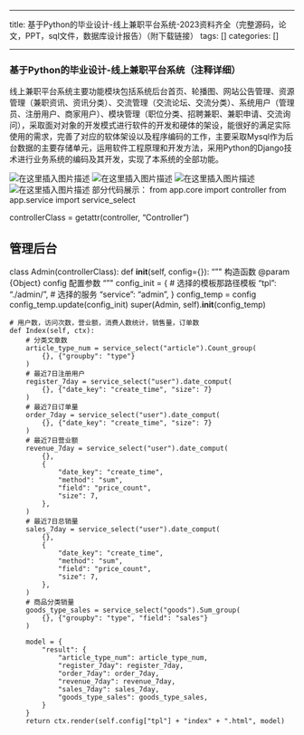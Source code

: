 
--- 
title:  基于Python的毕业设计-线上兼职平台系统-2023资料齐全（完整源码，论文，PPT，sql文件，数据库设计报告）（附下载链接） 
tags: []
categories: [] 

---
### 基于Python的毕业设计-线上兼职平台系统（注释详细）



线上兼职平台系统主要功能模块包括系统后台首页、轮播图、网站公告管理、资源管理（兼职资讯、资讯分类）、交流管理（交流论坛、交流分类）、系统用户（管理员、注册用户、商家用户）、模块管理（职位分类、招聘兼职、兼职申请、交流询问），采取面对对象的开发模式进行软件的开发和硬体的架设，能很好的满足实际使用的需求，完善了对应的软体架设以及程序编码的工作，主要采取Mysql作为后台数据的主要存储单元，运用软件工程原理和开发方法，采用Python的Django技术进行业务系统的编码及其开发，实现了本系统的全部功能。

<img src="https://img-blog.csdnimg.cn/d186c9005bd44d2aa0415fb685eee0ab.png" alt="在这里插入图片描述"> <img src="https://img-blog.csdnimg.cn/c70aa97d1c684d108c2bcd4cf4acca5b.png" alt="在这里插入图片描述"> <img src="https://img-blog.csdnimg.cn/efd34d9378cb4e7aa651df8f1c218128.png" alt="在这里插入图片描述"> <img src="https://img-blog.csdnimg.cn/cbfee13e7b7c4cb29d7ada086035cb9f.png" alt="在这里插入图片描述"> 部分代码展示： from app.core import controller from app.service import service_select

controllerClass = getattr(controller, “Controller”)

## 管理后台

class Admin(controllerClass): def **init**(self, config={}): “”" 构造函数 @param {Object} config 配置参数 “”" config_init = {<!-- --> # 选择的模板那路径模板 “tpl”: “./admin/”, # 选择的服务 “service”: “admin”, } config_temp = config config_temp.update(config_init) super(Admin, self).**init**(config_temp)

```
# 用户数，访问次数，营业额，消费人数统计，销售量，订单数
def Index(self, ctx):
    # 分类文章数
    article_type_num = service_select("article").Count_group(
        {}, {"groupby": "type"}
    )
    # 最近7日注册用户
    register_7day = service_select("user").date_comput(
        {}, {"date_key": "create_time", "size": 7}
    )
    # 最近7日订单量
    order_7day = service_select("user").date_comput(
        {}, {"date_key": "create_time", "size": 7}
    )
    # 最近7日营业额
    revenue_7day = service_select("user").date_comput(
        {},
        {
            "date_key": "create_time",
            "method": "sum",
            "field": "price_count",
            "size": 7,
        },
    )
    # 最近7日总销量
    sales_7day = service_select("user").date_comput(
        {},
        {
            "date_key": "create_time",
            "method": "sum",
            "field": "price_count",
            "size": 7,
        },
    )
    # 商品分类销量
    goods_type_sales = service_select("goods").Sum_group(
        {}, {"groupby": "type", "field": "sales"}
    )

    model = {
        "result": {
            "article_type_num": article_type_num,
            "register_7day": register_7day,
            "order_7day": order_7day,
            "revenue_7day": revenue_7day,
            "sales_7day": sales_7day,
            "goods_type_sales": goods_type_sales,
        }
    }
    return ctx.render(self.config["tpl"] + "index" + ".html", model)

```


